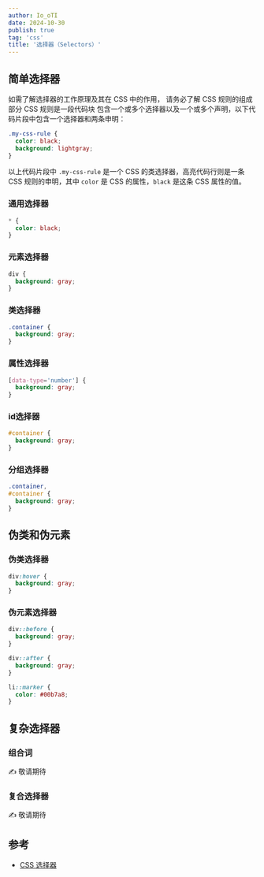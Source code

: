 ```yaml
---
author: Io_oTI
date: 2024-10-30
publish: true
tag: 'css'
title: '选择器（Selectors）'
---
```


## 简单选择器

如需了解选择器的工作原理及其在 CSS 中的作用， 请务必了解 CSS 规则的组成部分 CSS 规则是一段代码块 包含一个或多个选择器以及一个或多个声明，以下代码片段中包含一个选择器和两条申明：

```css
.my-css-rule {
  color: black;
  background: lightgray;
}
```

以上代码片段中 `.my-css-rule` 是一个 CSS 的类选择器，高亮代码行则是一条 CSS 规则的申明，其中 `color` 是 CSS 的属性，`black` 是这条 CSS 属性的值。

### 通用选择器

```css
* {
  color: black;
}
```

### 元素选择器

```css
div {
  background: gray;
}
```

### 类选择器

```css
.container {
  background: gray;
}
```

### 属性选择器

```css
[data-type='number'] {
  background: gray;
}
```

### id选择器

```css
#container {
  background: gray;
}
```

### 分组选择器

```css
.container,
#container {
  background: gray;
}
```

## 伪类和伪元素

### 伪类选择器

```css
div:hover {
  background: gray;
}
```

### 伪元素选择器

```css
div::before {
  background: gray;
}

div::after {
  background: gray;
}

li::marker {
  color: #00b7a8;
}
```

## 复杂选择器

### 组合词

✍ 敬请期待

### 复合选择器

✍ 敬请期待

## 参考

- [CSS 选择器](https://developer.mozilla.org/zh-CN/docs/Web/CSS/CSS_Selectors)
